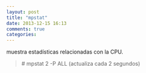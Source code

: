 ```yaml
---
layout: post
title: "mpstat"
date: 2013-12-15 16:13
comments: true
categories: 
---
```

muestra estadísticas relacionadas con la CPU.

>\# mpstat 2 -P ALL (actualiza cada 2 segundos)

